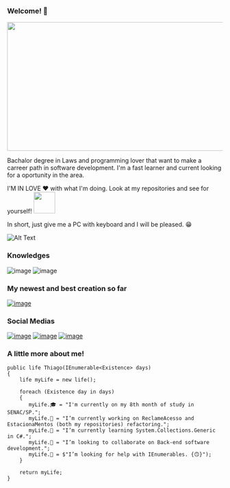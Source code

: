 ### Welcome! 👋
<img src="https://vandal-us.s3.amazonaws.com/spree/products/87389/original/open-uri20181205-14-1jhhgr4.jpg" width="1000" height="300">

Bachalor degree in Laws and programming lover that want to make a carreer path in software development. I'm a fast learner and current looking for a oportunity in the area.

I'M IN LOVE ❤ with what I'm doing. Look at my repositories and see for yourself!
<img src="https://miro.medium.com/max/512/1*kgyyxE1QgbNQpBqgvVun5w.gif" width="50" height="50">



In short, just give me a PC with keyboard and I will be pleased. 😁

![Alt Text](https://res.cloudinary.com/practicaldev/image/fetch/s--R5KgC1bh--/c_limit%2Cf_auto%2Cfl_progressive%2Cq_66%2Cw_880/https://dev-to-uploads.s3.amazonaws.com/i/oi2rwsde00xo9ou6jwsl.gif)

### Knowledges

![image](https://img.shields.io/badge/C%23-239120?style=for-the-badge&logo=c-sharp&logoColor=white)
![image](https://img.shields.io/badge/MySQL-005C84?style=for-the-badge&logo=mysql&logoColor=whitehttps://img.shields.io/badge/MySQL-005C84?style=for-the-badge&logo=mysql&logoColor=white)

### My newest and best creation so far
[![image](https://img.shields.io/badge/GitHub-100000?style=for-the-badge&logo=github&logoColor=white)](https://github.com/PachukanisProgramador/ReclameAcesso.git)

### Social Medias

[![image](https://img.shields.io/badge/LinkedIn-0077B5?style=for-the-badge&logo=linkedin&logoColor=white)](https://www.linkedin.com/in/thiago-lutten-leitão-215794152/)
[![image](https://img.shields.io/badge/Instagram-E4405F?style=for-the-badge&logo=instagram&logoColor=white)](https://www.instagram.com/thiagolutten/)
[![image](https://img.shields.io/badge/Twitter-1DA1F2?style=for-the-badge&logo=twitter&logoColor=white)](https://twitter.com/Thiagolutten)


### A little more about me!

    public life Thiago(IEnumerable<Existence> days)
    {       
        life myLife = new life();
        
        foreach (Existence day in days)
        {
           myLife.🎓 = "I'm currently on my 8th month of study in SENAC/SP.";
           myLife.🔭 = "I’m currently working on ReclameAcesso and EstacionaMentos (both my repositories) refactoring.";
           myLife.🌱 = "I’m currently learning System.Collections.Generic in C#.";
           myLife.👯 = "I’m looking to collaborate on Back-end software development.";
           myLife.🤔 = $"I’m looking for help with IEnumerables. {🙃}");
        }
        
        return myLife;
    }
